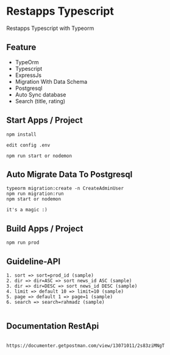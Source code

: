 # Restapps Typescript

Restapps Typescript with Typeorm

## Feature

- TypeOrm
- Typescript
- ExpressJs
- Migration With Data Schema
- Postgresql
- Auto Sync database
- Search (title, rating)

## Start Apps / Project

```
npm install

edit config .env

npm run start or nodemon
```

## Auto Migrate Data To Postgresql

```
typeorm migration:create -n CreateAdminUser
npm run migration:run
npm start or nodemon

it's a magic :)
```

## Build Apps / Project

```
npm run prod

```

## Guideline-API

```
1. sort => sort=prod_id (sample)
2. dir => dir=ASC => sort news_id ASC (sample)
3. dir => dir=DESC => sort news_id DESC (sample)
4. limit => default 10 => limit=10 (sample)
5. page => default 1 => page=1 (sample)
6. search => search=rahmadz (sample)


```

## Documentation RestApi

```

https://documenter.getpostman.com/view/13071011/2s83ziMNgT

```
